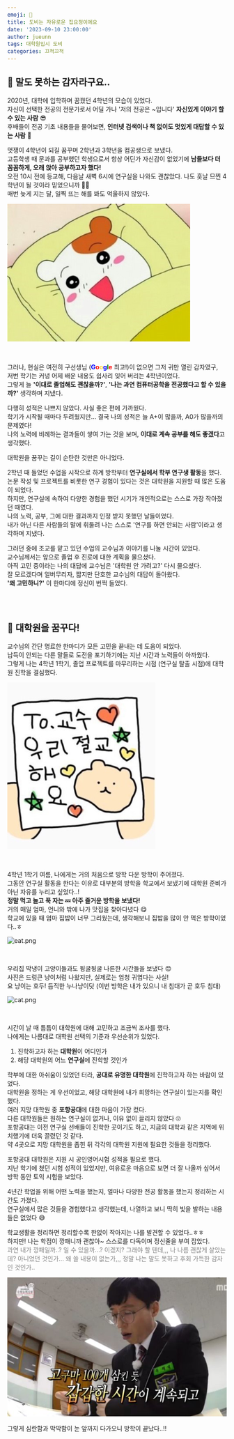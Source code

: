 ```yaml
---
emoji: 🥔️
title: 도비는 자유로운 집요정이에요
date: '2023-09-10 23:00:00'
author: jueunn
tags: 대학원입시 도비
categories: 끄적끄적
---
```


## 👻 말도 못하는 감자라구요..

2020년, 대학에 입학하며 꿈꿨던 4학년의 모습이 있었다.   
자신이 선택한 전공의 전문가로서 어딜 가나 '저의 전공은 ~입니다' **자신있게 이야기 할 수 있는 사람** 😎   
후배들이 전공 기초 내용들을 물어보면, **인터넷 검색이나 책 없이도 멋있게 대답할 수 있는 사람** 🥴   

멋쟁이 4학년이 되길 꿈꾸며 2학년과 3학년을 컴공생으로 보냈다.   
고등학생 때 문과를 공부했던 학생으로서 항상 어딘가 자신감이 없었기에 **남들보다 더 꼼꼼하게, 오래 앉아 공부하고자 했다!**   
오전 10시 전에 등교해, 다음날 새벽 6시에 연구실을 나와도 괜찮았다.
나도 훗날 므찐 4학년이 될 것이라 믿었으니까 🙏🏻   
매번 늦게 지는 달, 일찍 뜨는 해를 봐도 억울하지 않았다.   

![wake.png](wake.png)

<br>

그러나, 현실은 여전히 구선생님 (<span style="color:blue">**G**</span><span style="color:red">**o**</span><span style="color:#ffd33d">**o**</span><span style="color:blue">**g**</span><span style="color:green">**l**</span><span style="color:red">**e**</span> 최고!)이 없으면 그저 귀만 열린 감자였구,   
저번 학기는 커녕 어제 배운 내용도 쉽사리 잊어 버리는 4학년이었다.   
그렇게 늘 **'이대로 졸업해도 괜찮을까?'**, **'나는 과연 컴퓨터공학을 전공했다고 할 수 있을까?'** 생각하며 지냈다.   

다행히 성적은 나쁘지 않았다. 사실 좋은 편에 가까웠다.   
학기가 시작될 때마다 두려웠지만... 결국 나의 성적은 늘 A+이 많을까, A0가 많을까의 문제였다!   
나의 노력에 비례하는 결과들이 쌓여 가는 것을 보며, **이대로 계속 공부를 해도 좋겠다**고 생각했다.   

대학원을 꿈꾸는 길이 순탄한 것만은 아니었다.   

2학년 때 들었던 수업을 시작으로 하계 방학부터 **연구실에서 학부 연구생 활동**을 했다.   
논문 작성 및 프로젝트를 비롯한 연구 경험이 있다는 것은 대학원을 지원할 때 많은 도움이 되었다.   
하지만, 연구실에 속하여 다양한 경험을 했던 시기가 개인적으로는 스스로 가장 작아졌던 때였다.   
나의 노력, 공부, 그에 대한 결과까지 인정 받지 못했던 날들이었다.   
내가 아닌 다른 사람들의 말에 휘둘려 나는 스스로 '연구를 하면 안되는 사람'이라고 생각하며 지냈다.   

그러던 중에 조교를 맡고 있던 수업의 교수님과 이야기를 나눌 시간이 있었다.   
교수님께서는 앞으로 졸업 후 진로에 대한 계획을 물으셨다.   
아직 고민 중이라는 나의 대답에 교수님은 '대학원 안 가려고?' 다시 물으셨다.   
잘 모르겠다며 얼버무리자, 짧지만 단호한 교수님의 대답이 돌아왔다.   
**'왜 고민하니?'** 이 한마디에 정신이 번쩍 들었다.   

<br><br>

## 💭 대학원을 꿈꾸다!

교수님의 간단 명료한 한마디가 모든 고민을 끝내는 데 도움이 되었다.   
납득이 안되는 다른 말들로 도전을 포기하기에는 지난 시간과 노력들이 아까웠다.   
그렇게 나는 4학년 1학기, 졸업 프로젝트를 마무리하는 시점 (연구실 탈출 시점)에 대학원 진학을 결심했다.   

![to.png](to.png)

<br>

4학년 1학기 여름, 나에게는 거의 처음으로 방학 다운 방학이 주어졌다.   
그동안 연구실 활동을 한다는 이유로 대부분의 방학을 학교에서 보냈기에 대학원 준비가 아닌 자유를 누리고 싶었다..!   
**정말 먹고 놀고 푹 자는 💤 아주 즐거운 방학을 보냈다!**   
거의 매일 엄마, 언니와 밖에 나가 맛집을 찾아다녔다 😋   
학교에 있을 때 엄마 집밥이 너무 그리웠는데, 생각해보니 집밥을 많이 안 먹은 방학이었다..ㅎ    

![eat.png](eat.png)   

<br>

우리집 막냉이 고양이들과도 뒹굴뒹굴 나른한 시간들을 보냈다 😊   
사진은 드렁큰 냥이처럼 나왔지만, 실제로는 엄청 귀엽다는 사실!  
요 냥이는 호두! 듬직한 누나냥이닷 (이번 방학은 내가 있으니 내 침대가 곧 호두 침대)   

![cat.png](cat.png)

<br>

시간이 날 때 틈틈이 대학원에 대해 고민하고 조금씩 조사를 했다.   
나에게는 나름대로 대학원 선택의 기준과 우선순위가 있었다.   

1. 진학하고자 하는 **대학원**이 어디인가
2. 해당 대학원의 어느 **연구실**에 진학할 것인가   

학부에 대한 아쉬움이 있었던 터라, **공대로 유명한 대학원**에 진학하고자 하는 바람이 있었다.   
대학원을 정하는 게 우선이었고, 해당 대학원에 내가 희망하는 연구실이 있는지를 확인했다.   
여러 지망 대학원 중 **포항공대**에 대한 마음이 가장 컸다.   
다른 대학원들은 원하는 연구실이 없거나, 이유 없이 끌리지 않았다 🙄   
포항공대는 이전 연구실 선배들이 진학한 곳이기도 하고, 지금의 대학과 같은 지역에 위치했기에 더욱 끌렸던 것 같다.   
약 4곳으로 지망 대학원을 좁힌 뒤 각각의 대학원 지원에 필요한 것들을 정리했다.   

포항공대 대학원은 지원 시 공인영어시험 성적을 필요로 했다.   
지난 학기에 쳤던 시험 성적이 있었지만, 여유로운 마음으로 보면 더 잘 나올까 싶어서 방학 동안 토익 시험을 보았다.   

4년간 학업을 위해 어떤 노력을 했는지, 얼마나 다양한 전공 활동을 했는지 정리하는 시간도 가졌다.   
연구실에서 많은 것들을 경험했다고 생각했는데, 나열하고 보니 딱히 빛을 발하는 내용들은 없었다 😅  

학교생활을 정리하면 정리할수록 한없이 작아지는 나를 발견할 수 있었다..ㅎㅎ   
하지만! 나는 학점이 깡패니까 괜찮아~ 스스로를 다독이며 정신줄을 부여 잡았다.   
<span style="color: #808080"> 과연 내가 깡패일까..? 일 수 있을까...? 이겠지? 그래야 할 텐데,,, 나 나름 괜찮게 살았는데? 아니었던 것인가... 왜 쓸 내용이 없는가,,, 정말 나는 말도 못하고 후회 가득한 감자인 것인가..</span>

![img.png](img.png)

그렇게 심란함과 막막함이 눈 앞까지 다가오니 방학이 끝났다..!!   


```toc

```
